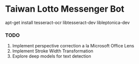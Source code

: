 # Taiwan Lotto Messenger Bot

apt-get install tesseract-ocr libtesseract-dev libleptonica-dev

### TODO
1. Implement perspective correction a la Microsoft Office Lens
2. Implement Stroke Width Transformation
3. Explore deep models for text detection

